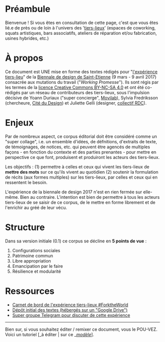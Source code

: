 # Préambule

Bienvenue ! Si vous êtes en consultation de cette page, c'est que vous êtes lié.e de près ou de loin à l'univers des '[tiers-lieux](http://movilab.org/index.php?title=Définition_des_Tiers_Lieux)' \(espaces de coworking, squats artistiques, bars associatifs, ateliers de réparation et/ou fabrication, usines hybrides, etc.\)

# À propos

Ce document est UNE mise en forme des textes rédigés pour "[l'expérience tiers-lieu](https://archive.is/gkBhw)" de la [Biennale de design de Saint-Etienne](http://www.biennale-design.com/saint-etienne/2017/fr/home/) \(9 mars - 9 avril 2017\) consacrée aux mutations du travail \("_Working Promesse_"\). Ils sont régis par les termes de la [licence Creative Commons BY-NC-SA 4.0](https://creativecommons.org/licenses/by-nc-sa/4.0/) et ont été co-rédigés par un réseau de contributeurs des tiers-lieux, sous l'impulsion décisive de Yoann Duriaux \("super concierge", [Movilab](http://movilab.org)\),  Sylvia Fredriksson \(chercheure, [Cité du Design](http://www.citedudesign.com/fr/la-recherche/)\) et Juliette Gelli \(designer, [collectif RDC](https://vimeo.com/200720088)\).

# Enjeux

Par de nombreux aspect, ce corpus éditorial doit être considéré comme un "super collage", i.e.  un ensemble d'idées,  de défnitions, d'extraits de texte, de témoignages, de notices, etc. qui peuvent être agencés de multiples façons - en fonction du contexte et des parties prenantes - pour mettre en perspective ce que font, produisent et produiront les acteurs des tiers-lieux.

Les objectifs : \(1\) permettre à celles et ceux qui vivent les tiers-lieux de **mettre des mots** sur ce qu'ils vivent au quotidien \(2\) soutenir la formulation de récits \(aux formes multiples\) sur les tiers-lieux, par celles et ceux qui en ressentent le besoin.

L'expérience de la biennale de design 2017 n'est en rien fermée sur elle-même. Bien au contraire. L'intention est bien de permettre à tous les acteurs tiers-lieux de se saisir de ce corpus, de le mettre en forme librement et de l'enrichir au gréé de leur vécu.

# Structure

Dans sa version initiale \(0.1\) ce corpus se décline en **5 points de vue** :

1. Configurations sociales
2. Patrimoine commun
3. Libre appropriation
4. Emancipation par le faire
5. Résilience et modularité

# Ressources

* [Carnet de bord de l'expérience tiers-lieux \#ForktheWorld](http://frama.link/BiennaleDesign17-ForkTheWorld)
* [Dépôt initial des textes \(hébergés sur un "Google Drive"\)](http://frama.link/BiennaleDesign17-ForkTheWorld-Expo)
* [Super groupe Telegram pour discuter de cette expérience](https://telegram.me/forktheworld)

---

Bien sur, si vous souhaitez éditer / remixer ce document, vous le POU-VEZ. Voici un tutoriel \[_à éditer \| sur ce _[_modèle_](https://handbook.enspiral.com/guides/contributing.html)\].

